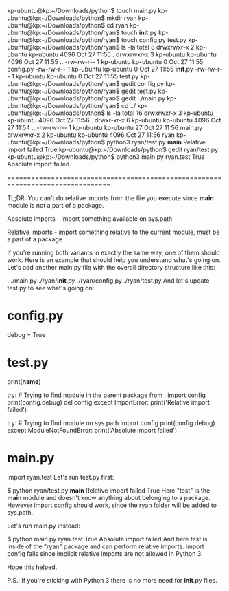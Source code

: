 kp-ubuntu@kp:~/Downloads/python$ touch main.py
kp-ubuntu@kp:~/Downloads/python$ mkdir ryan
kp-ubuntu@kp:~/Downloads/python$ cd ryan
kp-ubuntu@kp:~/Downloads/python/ryan$ touch __init__.py
kp-ubuntu@kp:~/Downloads/python/ryan$ touch config.py test.py
kp-ubuntu@kp:~/Downloads/python/ryan$ ls -la
total 8
drwxrwxr-x 2 kp-ubuntu kp-ubuntu 4096 Oct 27 11:55 .
drwxrwxr-x 3 kp-ubuntu kp-ubuntu 4096 Oct 27 11:55 ..
-rw-rw-r-- 1 kp-ubuntu kp-ubuntu    0 Oct 27 11:55 config.py
-rw-rw-r-- 1 kp-ubuntu kp-ubuntu    0 Oct 27 11:55 __init__.py
-rw-rw-r-- 1 kp-ubuntu kp-ubuntu    0 Oct 27 11:55 test.py
kp-ubuntu@kp:~/Downloads/python/ryan$ gedit config.py
kp-ubuntu@kp:~/Downloads/python/ryan$ gedit test.py
kp-ubuntu@kp:~/Downloads/python/ryan$ gedit ../main.py
kp-ubuntu@kp:~/Downloads/python/ryan$ cd ../
kp-ubuntu@kp:~/Downloads/python$ ls -la
total 16
drwxrwxr-x 3 kp-ubuntu kp-ubuntu 4096 Oct 27 11:56 .
drwxr-xr-x 6 kp-ubuntu kp-ubuntu 4096 Oct 27 11:54 ..
-rw-rw-r-- 1 kp-ubuntu kp-ubuntu   27 Oct 27 11:56 main.py
drwxrwxr-x 2 kp-ubuntu kp-ubuntu 4096 Oct 27 11:56 ryan
kp-ubuntu@kp:~/Downloads/python$ python3 ryan/test.py
__main__
Relative import failed
True
kp-ubuntu@kp:~/Downloads/python$ gedit ryan/test.py
kp-ubuntu@kp:~/Downloads/python$ python3 main.py
ryan.test
True
Absolute import failed


================================================================================





TL;DR: You can't do relative imports from the file you execute since __main__ module is not a part of a package.

Absolute imports - import something available on sys.path

Relative imports - import something relative to the current module, must be a part of a package

If you're running both variants in exactly the same way, one of them should work. Here is an example that should help you understand what's going on. Let's add another main.py file with the overall directory structure like this:

.
./main.py
./ryan/__init__.py
./ryan/config.py
./ryan/test.py
And let's update test.py to see what's going on:

# config.py
debug = True
# test.py
print(__name__)

try:
    # Trying to find module in the parent package
    from . import config
    print(config.debug)
    del config
except ImportError:
    print('Relative import failed')

try:
    # Trying to find module on sys.path
    import config
    print(config.debug)
except ModuleNotFoundError:
    print('Absolute import failed')
# main.py
import ryan.test
Let's run test.py first:

$ python ryan/test.py
__main__
Relative import failed
True
Here "test" is the __main__ module and doesn't know anything about belonging to a package. However import config should work, since the ryan folder will be added to sys.path.

Let's run main.py instead:

$ python main.py
ryan.test
True
Absolute import failed
And here test is inside of the "ryan" package and can perform relative imports. import config fails since implicit relative imports are not allowed in Python 3.

Hope this helped.

P.S.: If you're sticking with Python 3 there is no more need for __init__.py files.
